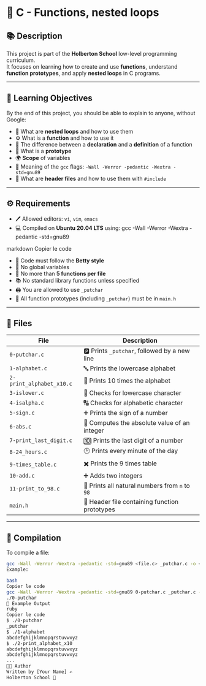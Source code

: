 # 🔁 C - Functions, nested loops

## 📚 Description
This project is part of the **Holberton School** low-level programming curriculum.  
It focuses on learning how to create and use **functions**, understand **function prototypes**, and apply **nested loops** in C programs.

---

## 🎯 Learning Objectives
By the end of this project, you should be able to explain to anyone, without Google:
- 🔄 What are **nested loops** and how to use them  
- ⚙️ What is a **function** and how to use it  
- 📄 The difference between a **declaration** and a **definition** of a function  
- 🧩 What is a **prototype**  
- 🌍 **Scope** of variables  
- 🧱 Meaning of the `gcc` flags: `-Wall -Werror -pedantic -Wextra -std=gnu89`  
- 🧠 What are **header files** and how to use them with `#include`

---

## ⚙️ Requirements
- 🖊️ Allowed editors: `vi`, `vim`, `emacs`
- 💻 Compiled on **Ubuntu 20.04 LTS** using:
gcc -Wall -Werror -Wextra -pedantic -std=gnu89

markdown
Copier le code
- 📏 Code must follow the **Betty style**
- 🚫 No global variables  
- 🧮 No more than **5 functions per file**  
- 📚 No standard library functions unless specified  
- 🖨️ You are allowed to use `_putchar`  
- 🧾 All function prototypes (including `_putchar`) must be in `main.h`

---

## 📁 Files
| File | Description |
|------|--------------|
| `0-putchar.c` | 🅿️ Prints `_putchar`, followed by a new line |
| `1-alphabet.c` | 🔤 Prints the lowercase alphabet |
| `2-print_alphabet_x10.c` | 🔁 Prints 10 times the alphabet |
| `3-islower.c` | 🔡 Checks for lowercase character |
| `4-isalpha.c` | 🔠 Checks for alphabetic character |
| `5-sign.c` | ➕ Prints the sign of a number |
| `6-abs.c` | 🔢 Computes the absolute value of an integer |
| `7-print_last_digit.c` | 🔟 Prints the last digit of a number |
| `8-24_hours.c` | 🕒 Prints every minute of the day |
| `9-times_table.c` | ✖️ Prints the 9 times table |
| `10-add.c` | ➕ Adds two integers |
| `11-print_to_98.c` | 🔢 Prints all natural numbers from `n` to `98` |
| `main.h` | 🧩 Header file containing function prototypes |

---

## 🧰 Compilation
To compile a file:
```bash
gcc -Wall -Werror -Wextra -pedantic -std=gnu89 <file.c> _putchar.c -o <output_name>
Example:

bash
Copier le code
gcc -Wall -Werror -Wextra -pedantic -std=gnu89 0-putchar.c _putchar.c -o 0-putchar
./0-putchar
🧾 Example Output
ruby
Copier le code
$ ./0-putchar
_putchar
$ ./1-alphabet
abcdefghijklmnopqrstuvwxyz
$ ./2-print_alphabet_x10
abcdefghijklmnopqrstuvwxyz
abcdefghijklmnopqrstuvwxyz
...
👨‍💻 Author
Written by [Your Name] ✍️
Holberton School 🏫